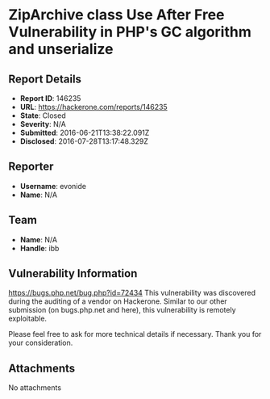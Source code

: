# ZipArchive class Use After Free Vulnerability in PHP's GC algorithm and unserialize

## Report Details
- **Report ID**: 146235
- **URL**: https://hackerone.com/reports/146235
- **State**: Closed
- **Severity**: N/A
- **Submitted**: 2016-06-21T13:38:22.091Z
- **Disclosed**: 2016-07-28T13:17:48.329Z

## Reporter
- **Username**: evonide
- **Name**: N/A

## Team
- **Name**: N/A
- **Handle**: ibb

## Vulnerability Information
https://bugs.php.net/bug.php?id=72434
This vulnerability was discovered during the auditing of a vendor on Hackerone. Similar to our other submission (on bugs.php.net and here), this vulnerability is remotely exploitable.

Please feel free to ask for more technical details if necessary.
Thank you for your consideration.

## Attachments
No attachments
